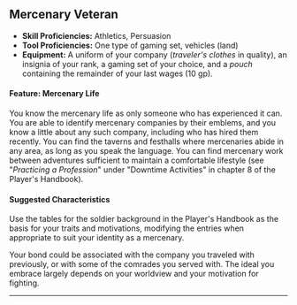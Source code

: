 ﻿## Mercenary Veteran

- **Skill Proficiencies:** Athletics, Persuasion
- **Tool Proficiencies:** One type of gaming set, vehicles (land)
- **Equipment:** A uniform of your company (*traveler's clothes* in quality), an insignia of your rank, a gaming set of your choice, and a *pouch* containing the remainder of your last wages (10 gp).

#### Feature: Mercenary Life

You know the mercenary life as only someone who has experienced it can. You are able to identify mercenary companies by their emblems, and you know a little about any such company, including who has hired them recently. You can find the taverns and festhalls where mercenaries abide in any area, as long as you speak the language. You can find mercenary work between adventures sufficient to maintain a comfortable lifestyle (see "*Practicing a Profession*" under "Downtime Activities" in chapter 8 of the Player's Handbook).

#### Suggested Characteristics

Use the tables for the soldier background in the Player's Handbook as the basis for your traits and motivations, modifying the entries when appropriate to suit your identity as a mercenary.

Your bond could be associated with the company you traveled with previously, or with some of the comrades you served with. The ideal you embrace largely depends on your worldview and your motivation for fighting.

---


